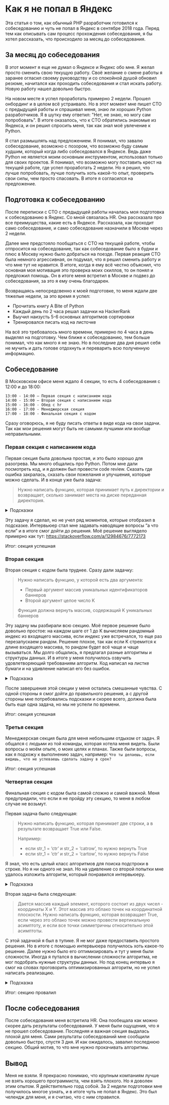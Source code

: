 # Как я не попал в Яндекс

Эта статья о том, как обычный PHP разработчик готовился к собеседованию и чуть не попал в Яндекс в сентябре 2018 года. Перед тем как описывать сам процесс прохождения собеседования, я бы хотел рассказать, что происходило за месяц до собеседования.

## За месяц до собеседования
В этот момент я еще не думал о Яндексе и Яндекс обо мне. Я желал просто сменить свою текущую работу. Своё желание о смене работы я заранее огласил своему руководству и со спокойной душой обновил резюме, начитался как проходить собеседования и стал искать работу. Новую работу нашел довольно быстро.

На новом месте я успел проработать примерно 2 недели. Прошел онбординг и в целом всё устраивало. Но в этот момент мне пишет СТО с предыдущей работы и спрашивал меня, знаю ли хороших Python разработчиков. Я в шутку ему ответил: "Нет, не знаю, но могу сам попробовать". В итоге оказалось, что к СТО обратились знакомые из Яндекса, и он решил спросить меня, так как знал моё увлечение к Python.

Я стал размышлять над предложением. Я понимал, что завалю собеседование, возможно с позором, что возможно буду самым худшим, который когда либо собеседовался в Яндексе. Ведь даже Python не является моим основным инструментом, использовал только для своих проектов. Я понимал, что возможно могу поставить крест на текущей работе, где успел проработать 2 недели. Но я решил, что лучше попробовать, лучше получить хоть какой-то опыт, проверить свои силы, чем просто спасовать. В итоге я согласился на предложение.

## Подготовка к собеседованию
После переписки с СТО с предыдущей работы началась моя подготовка к собеседованию в Яндекс. Со мной связалась HR. Она рассказала про все преимущества, какие есть в Яндексе. Рассказала, как проходит само собеседование, и само собеседование назначили в Москве через 2 недели.

Далее мне предстояло пообщаться с СТО на текущей работе, чтобы отпросится на собеседование, так как собеседование было в будни и плюс в Москву нужно было добраться на поезде. Первая реакция СТО была немного агрессивная, он подумал, что я решил сменить работу и что мне тут не нравится. В итоге, когда я ему всё честно объяснил, что основная моя мотивация это проверка моих скиллов, то он понял и предложил помощь. Он в итоге меня встретил в Москве и подвез до собеседования, за это я ему очень благодарен.

Возвращаясь непосредсвенно к моей подготовке, то меня ждали две тяжелые недели, за это время я успел:
-	Прочитать книгу A Bite of Python
-	Каждый день по 2 часа решал задачки на HackerRank
-	Выучил наизусть 5-6 основных алгоритмов сортировки
-	Тренировался писать код на листочке

На всё это требовалось много времени, примерно по 4 часа в день выделял на подготовку. Чем ближе к собеседованию, тем больше понимал, что как много я не знаю. Но в последние два дня решил себя не мучить и дать голове отдохнуть и переварить всю полученную информацию.


## Собеседование
В Московском офисе меня ждало 4 секции, то есть 4 собеседования с 12:00 и до 18:00:

```
13:00 - 14:00 – Первая секция с написанием кода 
14:00 - 15:00 – Вторая секция с написанием кода 
15:00 - 16:00 - Обед с hr
16:00 - 17:00 - Менеджерская секция
17:00 - 18:00 - Финальная секция с кодом
```

Сразу оговорюсь, я не буду писать ответы в виде кода на свои задачи. Так как мои решения могут быть не самыми лучшими или вообще неправильными.

### Первая секция с написанием кода
Первая секция была довольна простая, и это было хорошо для разогрева. Мы много общались про Python. Потом мне дали посмотреть код, и я должен был провести code review. Сказать где ошибка закралась, сказать свои пожелания и улучшения, которые можно сделать. И в конце уже была задача:


> Нужно написать функцию, которая принимает путь к директории и возвращает, сколько занимает места на диске переданная директория.

<details>
<summary>Подсказки</summary>

Символические ссылки нужно игнорировать.  
Отслеживать inode - если inode уже была, больше учитывать её не нужно.

</details>  

Эту задачу я сделал, но не учел ряд моментов, которые отобразил в подсказке. Интервьюер стал мне задавать наводящие вопросы “а что если” и в итоге смог дойти до решения. Моё решение выглядело примерно как тут: https://stackoverflow.com/a/12984676/7772173

Итог: секция успешная


### Вторая секция
Вторая секция с кодом была труднее. Сразу дали задачку:


> Нужно написать функцию, у которой есть два аргумента:
> -	Первый аргумент массив уникальных идентификаторов баннеров
> -	Второй аргумент целое число K
> 
> Функция должна вернуть массив, содержащий K уникальных баннеров 

Эту задачу мы разбирали всю секцию. Моё первое решение было довольно простое: на каждом шаге от 1 до K вычисляем рандомный индекс из входящего массива, если индекс уже встречался, то еще раз перезапускаем рандом. Решение плохое, так как если K стремится к длине входящего массива, то рандом будет всё чаще и чаще вызываться.
Мы долго общались, я предлагал разные алгоритмы и структуры данных. И в итоге у меня получилось озвучить удовлетворяющий требованиям алгоритм. Код написал на листке бумаги и на удивление написал его без ошибок.

<details>
<summary>Подсказка</summary>

Нужно удалять элементы из входящего массива, когда через рандом находим нужный элемент. Но удаление из массива O(n), чтобы удалить за O(1) нужно найденное значение поменять местами с последним элементом в массиве. И тогда удалить последний элемент массива можно за O(1).

</details>  

После завершения этой секции у меня остались смешанные чувства. С одной стороны я смог дойти до правильного решения, а с другой стороны мне потребовались подсказки и скорее всего, должна была быть еще одна задача, но мы не успели по времени.

Итог: секция успешная


### Третья секция
Менеджерская секция была для меня небольшим отдыхом от задач. Я общался с людьми из той команды, которая хотела меня видеть. Были вопросы о моём опыте, о моих целях и планах. Также были вопросы, как я подхожу к выполнению задач, например: `Что ты делаешь, если видишь, что не успеваешь сделать задачу в срок?`

Итог: секция успешная

### Четвертая секция
Финальная секция с кодом была самой сложно и самой важной. Меня предупредили, что если я не пройду эту секцию, то меня в любом случае не возьмут.

Первая задача было следующая:
> Нужно написать функцию, которая принимает две строки, а в результате возвращает True или False.
> 
> Например:
> -	если str_1 = ‘ctr’ и str_2 = ‘catrow’, то нужно вернуть True
> -	если str_1 = ‘ctr’ и str_2 = ‘cartow’, то нужно вернуть False

Я знал, что есть целый класс алгоритмов для поиска подстроки в строке. Но я ни одного не знал. Но на удивление со второй попытки мне удалось изложить алгоритм, который понравился интервьюеру.

<details>
<summary>Подсказка</summary>

Мой алгоритм использовал счетчик, который указывал на индекс первой строки. И в конце нужно сверить счетчик и длину первой строки, если счетчик меньше, чем длина строки, то возвращаем False, иначе True

</details>  


Вторая задача была следующая:
> Дается массив каждый элемент, которого состоит из двух чисел - координаты X и Y. Этот массив это облако точек на координатной плоскости.
> Нужно написать функцию, которая возвращает True, если через это облако точек можно провести вертикальную асимптоту, и если все точки симметричны относительно этой асимптоты.

С этой задачкой я был в тупике. Я не мог даже предоставить простого решения. Но в итоге с помощью интервьюера получилось хоть какое-то решение. Далее нужно было его оптимизировать и тут у меня были сложности. Иногда я путался в вычислении сложности алгоритма, не мог подобрать нужные структуры данных. Но под конец интервью я смог на словах проговорить оптимизированных алгоритм, но не успел написать реализацию.

<details>
<summary>Подсказка</summary>

Чтобы вычислить координату X вертикальной асимптоты, нужно найти середину между максимальным и минимальным X в облаке точек.
Нужно учесть, что точки могут накладываться друг на друга.
Если у точки совпадает координата X с координатой вертикальной асимпоты, то точку можно не учитывать, так как она симметрична относительно себя.
Можно облако точек преобразовать в хеш таблицу, где ключ это X, а значение тоже хеш-таблица, где ключ Y, а значение счетчик, показывающий кол-во точек в этой координате. Далее работать с этой хеш-таблицей и удалять симметричные точки, если хеш-таблица в конце пустая, значит все точки симметричные.

</details>  

Итог: секцию провалил

## После собеседования
После собеседования меня встретила HR. Она пообещала как можно скорее дать результаты собеседований. У меня были ощущения, что я не прошел собеседование. Последняя и важная секция выдалась плохой для меня. Сами результаты собеседований мне сообщили довольно быстро, спустя 3 дня. И как ожидалось, завалил последнюю секцию. Общий мотив, то что мне нужно прокачивать алгоритмы.

## Вывод
Меня не взяли. Я прекрасно понимаю, что крупным компаниям лучше не взять хорошего программиста, чем взять плохого. Но я доволен этим опытом. Я действительно горд собой. За 2 недели подготовки мне получилось многое узнать, и в итоге чуть не попал в Яндекс. Это был челендж для меня, и я считаю, что с ним справился.
